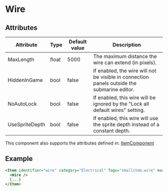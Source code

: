 # Wire


## Attributes

| Attribute      | Type  | Default value | Description                                                                                 |
|----------------|-------|---------------|---------------------------------------------------------------------------------------------|
| MaxLength      | float | 5000          | The maximum distance the wire can extend (in pixels).                                       |
| HiddenInGame   | bool  | false         | If enabled, the wire will not be visible in connection panels outside the submarine editor. |
| NoAutoLock     | bool  | false         | If enabled, this wire will be ignored by the "Lock all default wires" setting.              |
| UseSpriteDepth | bool  | false         | If enabled, this wire will use the sprite depth instead of a constant depth.                |

This component also supports the attributes defined in: [ItemComponent](ItemComponent.md)


## Example
```xml
<Item identifier="wire" category="Electrical" Tags="smallitem,wire" maxstacksize="8" spritecolor="210,215,218,255" InventoryIconColor="210,215,218,255" canbepicked="true" cargocontaineridentifier="metalcrate" scale="0.5" impactsoundtag="impact_metal_light">
  <Wire />
  [...]
</Item>
```

